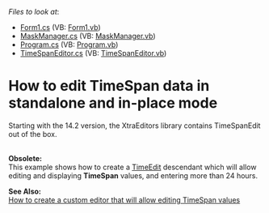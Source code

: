<!-- default file list -->
*Files to look at*:

* [Form1.cs](./CS/TimeSpanEditor/Form1.cs) (VB: [Form1.vb](./VB/TimeSpanEditor/Form1.vb))
* [MaskManager.cs](./CS/TimeSpanEditor/MaskManager.cs) (VB: [MaskManager.vb](./VB/TimeSpanEditor/MaskManager.vb))
* [Program.cs](./CS/TimeSpanEditor/Program.cs) (VB: [Program.vb](./VB/TimeSpanEditor/Program.vb))
* [TimeSpanEditor.cs](./CS/TimeSpanEditor/TimeSpanEditor.cs) (VB: [TimeSpanEditor.vb](./VB/TimeSpanEditor/TimeSpanEditor.vb))
<!-- default file list end -->
# How to edit TimeSpan data in standalone and in-place mode


<p>Starting with the 14.2 version, the XtraEditors library contains TimeSpanEdit out of the box.</p>
<p><strong><br />Obsolete:</strong><br />This example shows how to create a <a href="http://documentation.devexpress.com/#WindowsForms/clsDevExpressXtraEditorsTimeEdittopic">TimeEdit</a> descendant which will allow editing and displaying <strong>TimeSpan</strong> values, and entering more than 24 hours.</p>
<p><strong>See Also:</strong><br /> <a href="https://www.devexpress.com/Support/Center/p/K18332">How to create a custom editor that will allow editing TimeSpan values </a></p>

<br/>



